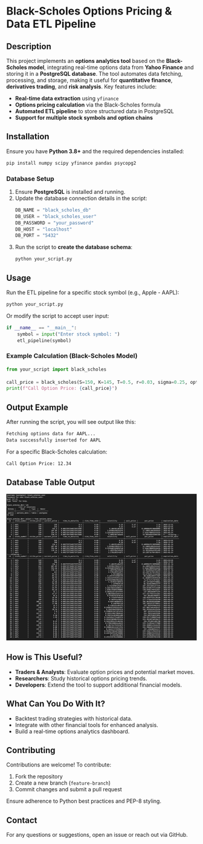 # Black-Scholes Options Pricing & Data ETL Pipeline

## Description
This project implements an **options analytics tool** based on the **Black-Scholes model**, integrating real-time options data from **Yahoo Finance** and storing it in a **PostgreSQL database**. The tool automates data fetching, processing, and storage, making it useful for **quantitative finance**, **derivatives trading**, and **risk analysis**. Key features include:

- **Real-time data extraction** using `yfinance`
- **Options pricing calculation** via the Black-Scholes formula
- **Automated ETL pipeline** to store structured data in PostgreSQL
- **Support for multiple stock symbols and option chains**

## Installation

Ensure you have **Python 3.8+** and the required dependencies installed:

```sh
pip install numpy scipy yfinance pandas psycopg2
```

### Database Setup
1. Ensure **PostgreSQL** is installed and running.
2. Update the database connection details in the script:
   ```python
   DB_NAME = "black_scholes_db"
   DB_USER = "black_scholes_user"
   DB_PASSWORD = "your_password"
   DB_HOST = "localhost"
   DB_PORT = "5432"
   ```
3. Run the script to **create the database schema**:
   ```sh
   python your_script.py
   ```

## Usage
Run the ETL pipeline for a specific stock symbol (e.g., Apple - AAPL):

```sh
python your_script.py
```

Or modify the script to accept user input:

```python
if __name__ == "__main__":
    symbol = input("Enter stock symbol: ")
    etl_pipeline(symbol)
```

### Example Calculation (Black-Scholes Model)
```python
from your_script import black_scholes

call_price = black_scholes(S=150, K=145, T=0.5, r=0.03, sigma=0.25, option_type="call")
print(f"Call Option Price: {call_price}")
```

## Output Example
After running the script, you will see output like this:
```sh
Fetching options data for AAPL...
Data successfully inserted for AAPL
```
For a specific Black-Scholes calculation:
```sh
Call Option Price: 12.34
```
## Database Table Output

![Database Output](Database_Output.png)


## How is This Useful?
- **Traders & Analysts**: Evaluate option prices and potential market moves.
- **Researchers**: Study historical options pricing trends.
- **Developers**: Extend the tool to support additional financial models.

## What Can You Do With It?
- Backtest trading strategies with historical data.
- Integrate with other financial tools for enhanced analysis.
- Build a real-time options analytics dashboard.

## Contributing
Contributions are welcome! To contribute:
1. Fork the repository
2. Create a new branch (`feature-branch`)
3. Commit changes and submit a pull request

Ensure adherence to Python best practices and PEP-8 styling.

## Contact
For any questions or suggestions, open an issue or reach out via GitHub.

